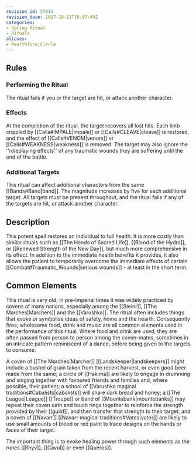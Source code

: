 ```yaml
---
revision_id: 57814
revision_date: 2017-10-13T16:07:49Z
categories:
- Spring Ritual
- Rituals
aliases:
- Hearthfire_Circle
---
```


## Rules

### Performing the Ritual
 

The ritual fails if you or the target are hit, or attack another character.

### Effects
At the completion of the ritual, the target recovers all lost hits. Each limb crippled by [[Calls#IMPALE|impale]] or [[Calls#CLEAVE|cleave]] is restored, and the effect of [[Calls#VENOM|venom]] or [[Calls#WEAKNESS|weakness]] is removed. The target may also ignore the ''roleplaying effects'' of any traumatic wounds they are suffering until the end of the battle.

### Additional Targets
This ritual can affect additional characters from the same [[Bands#Band|band]]. The magnitude increases by five for each additional target. All targets must be present throughout, and the ritual fails if any of the targets are hit, or attack another character.

## Description
This potent spell restores an individual to full health. It is more costly than similar rituals such as [[The Hands of Sacred Life]], [[Blood of the Hydra]], or [[Renewed Strength of the New Day]], but much more comprehensive in its effect. In addition to the immediate health benefits it provides, it also allows the patient to temporarily overcome the immediate effects of certain [[Combat#Traumatic_Wounds|serious wounds]] - at least in the short term. 

## Common Elements
This ritual is very old; in pre-Imperial times it was widely practiced by covens of many nations, especially among the [[Steinr]], [[The Marches|Marchers]] and the [[Varushka]]. The ritual often includes things that evoke or symbolise ideas of safety, home and the hearth. Consequently fires, wholesome food, drink and music are all common elements used in the performance of this ritual. Where food and drink are used, they are often passed from person to person among the coven-mates, sometimes in an intricate pattern reminiscent of a dance, before being given to the targets to consume.

A coven of [[The Marches|Marcher]] [[Landskeeper|landskeepers]] might include a bushel of grain taken from the recent harvest, or even good beer made from the same; a circle of [[Hakima]] are likely to engage in drumming and singing together with favoured friends and families and, where possible, their patient; a school of [[Varushka magical traditions#Cabalists|cabalists]] will share dark bread and honey; a [[The League|League]] [[Troupe]] or band of [[Mountebank|mountebanks]] may repeat their coven oath and touch rings together to reinforce the strength provided by their [[guild]], and then transfer that strength to their target; and a coven of [[Navarr]] [[Navarr magical traditions#Vates|vates]] are likely to use small amounts of blood or red paint to trace designs on the hands or faces of their target.

The important thing is to evoke healing power through such elements as the runes [[Rhyv]], [[Cavul]] or even [[Queros]]. 




